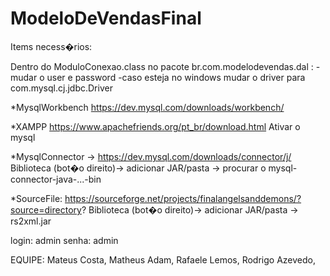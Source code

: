 # ModeloDeVendasFinal

Items necess�rios:

Dentro do ModuloConexao.class no pacote br.com.modelodevendas.dal :
      -mudar o user e password
      -caso esteja no windows mudar o driver para com.mysql.cj.jdbc.Driver
      

*MysqlWorkbench https://dev.mysql.com/downloads/workbench/

*XAMPP https://www.apachefriends.org/pt_br/download.html
Ativar o mysql

*MysqlConnector -> https://dev.mysql.com/downloads/connector/j/ 
Biblioteca (bot�o direito)-> adicionar JAR/pasta -> procurar o mysql-connector-java-...-bin

*SourceFile: https://sourceforge.net/projects/finalangelsanddemons/?source=directory? 
Biblioteca (bot�o direito)-> adicionar JAR/pasta -> rs2xml.jar

login: admin 
senha: admin


EQUIPE:
Mateus Costa,
Matheus Adam,
Rafaele Lemos,
Rodrigo Azevedo,
